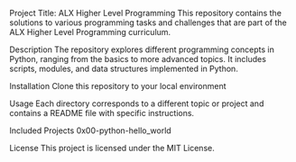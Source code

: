 
Project Title: ALX Higher Level Programming
This repository contains the solutions to various programming tasks and challenges that are part of the ALX Higher Level Programming curriculum.

Description
The repository explores different programming concepts in Python, ranging from the basics to more advanced topics. It includes scripts, modules, and data structures implemented in Python.

Installation
Clone this repository to your local environment

Usage
Each directory corresponds to a different topic or project and contains a README file with specific instructions.

Included Projects
0x00-python-hello_world

License
This project is licensed under the MIT License.

